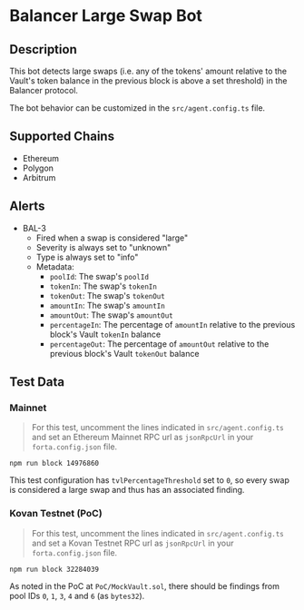 # Balancer Large Swap Bot

## Description

This bot detects large swaps (i.e. any of the tokens' amount relative to the Vault's token balance in the previous
block is above a set threshold) in the Balancer protocol.

The bot behavior can be customized in the `src/agent.config.ts` file.

## Supported Chains

- Ethereum
- Polygon
- Arbitrum

## Alerts

- BAL-3
  - Fired when a swap is considered "large"
  - Severity is always set to "unknown"
  - Type is always set to "info"
  - Metadata:
    - `poolId`: The swap's `poolId`
    - `tokenIn`: The swap's `tokenIn`
    - `tokenOut`: The swap's `tokenOut`
    - `amountIn`: The swap's `amountIn`
    - `amountOut`: The swap's `amountOut`
    - `percentageIn`: The percentage of `amountIn` relative to the previous block's Vault `tokenIn` balance
    - `percentageOut`: The percentage of `amountOut` relative to the previous block's Vault `tokenOut` balance

## Test Data

### Mainnet

> For this test, uncomment the lines indicated in `src/agent.config.ts` and set an Ethereum Mainnet RPC url as
`jsonRpcUrl` in your `forta.config.json` file.

```
npm run block 14976860
```

This test configuration has `tvlPercentageThreshold` set to `0`, so every swap is considered a large swap and thus has
an associated finding.

### Kovan Testnet (PoC)

> For this test, uncomment the lines indicated in `src/agent.config.ts` and set a Kovan Testnet RPC url as `jsonRpcUrl`
in your `forta.config.json` file.

```
npm run block 32284039
```

As noted in the PoC at `PoC/MockVault.sol`, there should be findings from pool IDs `0`, `1`, `3`, `4` and `6` (as `bytes32`).

